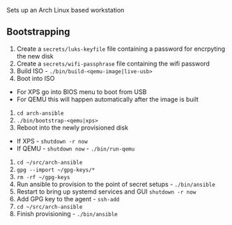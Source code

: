 Sets up an Arch Linux based workstation

## Bootstrapping

1. Create a `secrets/luks-keyfile` file containing a password for encrpyting
   the new disk
2. Create a `secrets/wifi-passphrase` file containing the wifi password
3. Build ISO - `./bin/build-<qemu-image|live-usb>`
4. Boot into ISO

- For XPS go into BIOS menu to boot from USB
- For QEMU this will happen automatically after the image is built

1. `cd arch-ansible`
1. `./bin/bootstrap-<qemu|xps>`
1. Reboot into the newly provisioned disk

- If XPS - `shutdown -r now`
- If QEMU - `shutdown now` - `./bin/run-qemu`

1. `cd ~/src/arch-ansible`
1. `gpg --import ~/gpg-keys/*`
1. `rm -rf ~/gpg-keys`
1. Run ansible to provision to the point of secret setups - `./bin/ansible`
1. Restart to bring up systemd services and GUI `shutdown -r now`
1. Add GPG key to the agent - `ssh-add`
1. `cd ~/src/arch-ansible`
1. Finish provisioning - `./bin/ansible`
